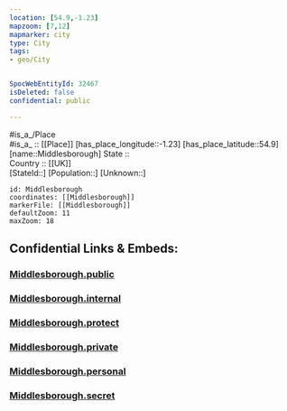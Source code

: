 ```yaml
---
location: [54.9,-1.23] 
mapzoom: [7,12] 
mapmarker: city 
type: City
tags:
- geo/City


SpocWebEntityId: 32467
isDeleted: false
confidential: public

---
```

#is_a_/Place  
#is_a_ :: [[Place]] 
[has_place_longitude::-1.23] 
[has_place_latitude::54.9] 
[name::Middlesborough] 
State ::  
Country :: [[UK]]  
[StateId::] 
[Population::] 
[Unknown::] 


```leaflet
id: Middlesborough
coordinates: [[Middlesborough]] 
markerFile: [[Middlesborough]] 
defaultZoom: 11 
maxZoom: 18
```


## Confidential Links & Embeds: 

### [Middlesborough.public](/_public/\Earth\Continent\Europe\Europe~North\UK\England\Regions~England\Yorkshire_and_the_Humber\Yorkshire~North\CityMiddlesborough.public.md) 

### [Middlesborough.internal](/_internal/\Earth\Continent\Europe\Europe~North\UK\England\Regions~England\Yorkshire_and_the_Humber\Yorkshire~North\CityMiddlesborough.internal.md) 

### [Middlesborough.protect](/_protect/\Earth\Continent\Europe\Europe~North\UK\England\Regions~England\Yorkshire_and_the_Humber\Yorkshire~North\CityMiddlesborough.protect.md) 

### [Middlesborough.private](/_private/\Earth\Continent\Europe\Europe~North\UK\England\Regions~England\Yorkshire_and_the_Humber\Yorkshire~North\CityMiddlesborough.private.md) 

### [Middlesborough.personal](/_personal/\Earth\Continent\Europe\Europe~North\UK\England\Regions~England\Yorkshire_and_the_Humber\Yorkshire~North\CityMiddlesborough.personal.md) 

### [Middlesborough.secret](/_secret/\Earth\Continent\Europe\Europe~North\UK\England\Regions~England\Yorkshire_and_the_Humber\Yorkshire~North\CityMiddlesborough.secret.md)

